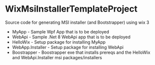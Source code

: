 # WixMsiInstallerTemplateProject
Source code for generating MSI installer (and Bootstrapper) using wix 3


* MyApp - Sample Wpf App that is to be deployed
* WebApi - Sample .Net 8 WebApi app that is to be deployed
* HelloWix - Setup package for installing MyApp
* WebApp.Installer - Setup package for installing WebApi
* Boostrapper - Boostrapper exe that installs prereqs and the HelloWix and WebApi.Installer msi packages/installers
